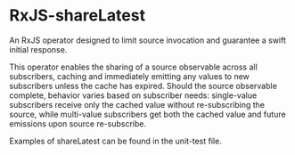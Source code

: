 # RxJS-shareLatest
An RxJS operator designed to limit source invocation and guarantee a swift initial response.

This operator enables the sharing of a source observable across all subscribers, caching and immediately emitting any values to new subscribers unless the cache has expired. Should the source observable complete, behavior varies based on subscriber needs: single-value subscribers receive only the cached value without re-subscribing the source, while multi-value subscribers get both the cached value and future emissions upon source re-subscribe.

Examples of shareLatest can be found in the unit-test file.
